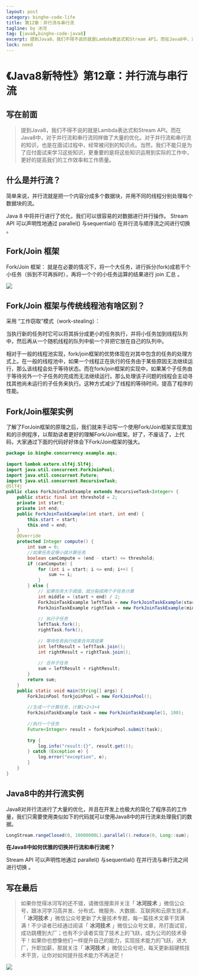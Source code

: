 ```yaml
---
layout: post
category: binghe-code-life
title: 第12章：并行流与串行流
tagline: by 冰河
tag: [java8,binghe-code-java8]
excerpt: 提到Java8，我们不得不说的就是Lambda表达式和Stream API。而在Java8中，对于并行流和串行流同样做了大量的优化。对于并行流和串行流的知识，也是在面试过程中，经常被问到的知识点。当然，我们不能只是为了应付面试来学习这些知识，更重要的是将这些知识运用到实际的工作中，更好的提高我们的工作效率和工作质量。
lock: need
---
```


# 《Java8新特性》第12章：并行流与串行流

## 写在前面

> 提到Java8，我们不得不说的就是Lambda表达式和Stream API。而在Java8中，对于并行流和串行流同样做了大量的优化。对于并行流和串行流的知识，也是在面试过程中，经常被问到的知识点。当然，我们不能只是为了应付面试来学习这些知识，更重要的是将这些知识运用到实际的工作中，更好的提高我们的工作效率和工作质量。

## 什么是并行流？

简单来说，并行流就是把一个内容分成多个数据块，并用不同的线程分别处理每个数据块的流。

Java 8 中将并行进行了优化，我们可以很容易的对数据进行并行操作。 Stream API 可以声明性地通过 parallel() 与sequential() 在并行流与顺序流之间进行切换 。

## Fork/Join 框架 

Fork/Join 框架： 就是在必要的情况下，将一个大任务，进行拆分(fork)成若干个小任务（拆到不可再拆时），再将一个个的小任务运算的结果进行 join 汇总 。

![](https://binghe.gitcode.host/images/java/java8/2022-03-31-012-01.jpg)



## Fork/Join 框架与传统线程池有啥区别？  

采用 “工作窃取”模式（work-stealing）：

当执行新的任务时它可以将其拆分成更小的任务执行，并将小任务加到线程队列中，然后再从一个随机线程的队列中偷一个并把它放在自己的队列中。

相对于一般的线程池实现，fork/join框架的优势体现在对其中包含的任务的处理方式上。在一般的线程池中，如果一个线程正在执行的任务由于某些原因无法继续运行，那么该线程会处于等待状态。而在fork/join框架的实现中，如果某个子任务由于等待另外一个子任务的完成而无法继续运行。那么处理该子问题的线程会主动寻找其他尚未运行的子任务来执行。这种方式减少了线程的等待时间，提高了程序的性能。 

## Fork/Join框架实例

了解了ForJoin框架的原理之后，我们就来手动写一个使用Fork/Join框架实现累加和的示例程序，以帮助读者更好的理解Fork/Join框架。好了，不废话了，上代码，大家通过下面的代码好好体会下Fork/Join框架的强大。

```java
package io.binghe.concurrency.example.aqs;
 
import lombok.extern.slf4j.Slf4j;
import java.util.concurrent.ForkJoinPool;
import java.util.concurrent.Future;
import java.util.concurrent.RecursiveTask;
@Slf4j
public class ForkJoinTaskExample extends RecursiveTask<Integer> {
    public static final int threshold = 2;
    private int start;
    private int end;
    public ForkJoinTaskExample(int start, int end) {
        this.start = start;
        this.end = end;
    }
    @Override
    protected Integer compute() {
        int sum = 0;
        //如果任务足够小就计算任务
        boolean canCompute = (end - start) <= threshold;
        if (canCompute) {
            for (int i = start; i <= end; i++) {
                sum += i;
            }
        } else {
            // 如果任务大于阈值，就分裂成两个子任务计算
            int middle = (start + end) / 2;
            ForkJoinTaskExample leftTask = new ForkJoinTaskExample(start, middle);
            ForkJoinTaskExample rightTask = new ForkJoinTaskExample(middle + 1, end);
 
            // 执行子任务
            leftTask.fork();
            rightTask.fork();
 
            // 等待任务执行结束合并其结果
            int leftResult = leftTask.join();
            int rightResult = rightTask.join();
 
            // 合并子任务
            sum = leftResult + rightResult;
        }
        return sum;
    }
    public static void main(String[] args) {
        ForkJoinPool forkjoinPool = new ForkJoinPool();
 
        //生成一个计算任务，计算1+2+3+4
        ForkJoinTaskExample task = new ForkJoinTaskExample(1, 100);
 
        //执行一个任务
        Future<Integer> result = forkjoinPool.submit(task);
 
        try {
            log.info("result:{}", result.get());
        } catch (Exception e) {
            log.error("exception", e);
        }
    }
}
```

## Java8中的并行流实例

Java8对并行流进行了大量的优化，并且在开发上也极大的简化了程序员的工作量，我们只需要使用类似如下的代码就可以使用Java8中的并行流来处理我们的数据。

```java
LongStream.rangeClosed(0, 10000000L).parallel().reduce(0, Long::sum);
```

**在Java8中如何优雅的切换并行流和串行流呢？**

Stream API 可以声明性地通过 parallel() 与sequential() 在并行流与串行流之间进行切换 。

## 写在最后

> 如果你觉得冰河写的还不错，请微信搜索并关注「 **冰河技术** 」微信公众号，跟冰河学习高并发、分布式、微服务、大数据、互联网和云原生技术，「 **冰河技术** 」微信公众号更新了大量技术专题，每一篇技术文章干货满满！不少读者已经通过阅读「 **冰河技术** 」微信公众号文章，吊打面试官，成功跳槽到大厂；也有不少读者实现了技术上的飞跃，成为公司的技术骨干！如果你也想像他们一样提升自己的能力，实现技术能力的飞跃，进大厂，升职加薪，那就关注「 **冰河技术** 」微信公众号吧，每天更新超硬核技术干货，让你对如何提升技术能力不再迷茫！

![](https://img-blog.csdnimg.cn/20200906013715889.png)









